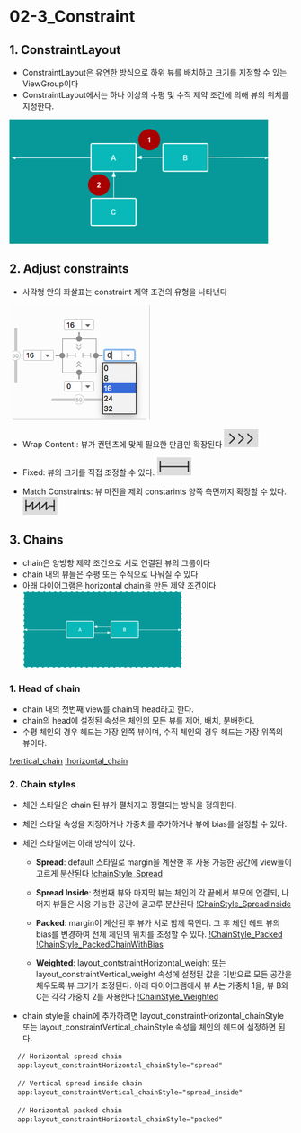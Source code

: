 # 02-3_Constraint

## 1. ConstraintLayout
 - ConstraintLayout은 유연한 방식으로 하위 뷰를 배치하고 크기를 지정할 수 있는 ViewGroup이다
 - ConstraintLayout에서는 하나 이상의 수평 및 수직 제약 조건에 의해 뷰의 위치를 지정한다.

![constraintLayout](./images/870408a055b5d04a.png)

## 2. Adjust constraints
 - 사각형 안의 화살표는 constraint 제약 조건의 유형을 나타낸다
 
 ![Adjust Constraint](./images/250d1a4a40ddf3b1.png)
 
 - Wrap Content : 뷰가 컨텐츠에 맞게 필요한 만큼만 확장된다
 ![Wrap Content](./images/wrapContent.png)
 
 - Fixed: 뷰의 크기를 직접 조정할 수 있다.
 ![Fixed](./images/Fixed.png)
 
 - Match Constraints: 뷰 마진을 제외 constarints 양쪽 측면까지 확장할 수 있다.
 ![Match Constraints](./images/MatchConstraint.png)
 
## 3. Chains
 - chain은 양방향 제약 조건으로 서로 연결된 뷰의 그룹이다
 - chain 내의 뷰들은 수평 또는 수직으로 나눠질 수 있다
 - 아래 다이어그램은 horizontal chain을 만든 제약 조건이다
 ![Chains](./images/chains.png)

 ### 1. Head of chain
  - chain 내의 첫번째 view를 chain의 head라고 한다.
  - chain의 head에 설정된 속성은 체인의 모든 뷰를 제어, 배치, 분배한다.
  - 수평 체인의 경우 헤드는 가장 왼쪽 뷰이며, 수직 체인의 경우 헤드는 가장 위쪽의 뷰이다.
  
  [!vertical_chain](./images/vertical_chain.png) [!horizontal_chain](./images/horizontal_chain.png)
 
 
 ### 2. Chain styles
  - 체인 스타일은 chain 된 뷰가 펼처지고 정렬되는 방식을 정의한다.
  - 체인 스타일 속성을 지정하거나 가중치를 추가하거나 뷰에 bias를 설정할 수 있다.
  - 체인 스타일에는 아래 방식이 있다.
    
    - **Spread**: default 스타일로 margin을 계싼한 후 사용 가능한 공간에 view들이 고르게 분산된다
    [!chainStyle_Spread](./images/chainStyle_spread.png)
    
    - **Spread Inside**: 첫번째 뷰와 마지막 뷰는 체인의 각 끝에서 부모에 연결되, 나머지 뷰들은 사용 가능한 공간에 골고루 분산된다
    [!ChainStyle_SpreadInside](./images/chainStyle_spreadInside.png)
    
    - **Packed**: margin이 계산된 후 뷰가 서로 함께 묶인다. 그 후 체인 헤드 뷰의 bias를 변경하여 전체 체인의 위치를 조정할 수 있다.
    [!ChainStyle_Packed](./images/chainStyle_PackedChain.png)
    [!ChainStyle_PackedChainWithBias](./images/chainStyle_PackedChainWithBias.png)
    
    - **Weighted**: layout_contstraintHorizontal_weight 또는 layout_constraintVertical_weight 속성에 설정된 값을 기반으로 모든 공간을 채우도록 뷰 크기가 조정된다. 아래 다이어그램에서 뷰 A는 가중치 1을, 뷰 B와 C는 각각 가중치 2를 사용한다
    [!ChainStyle_Weighted](./images/chainStyle_weighted.png)
    
  - chain style을 chain에 추가하려면 layout_constraintHorizontal_chainStyle 또는 layout_constraintVertical_chainStyle 속성을 체인의 헤드에 설정하면 된다.
  
  ```
    // Horizontal spread chain
    app:layout_constraintHorizontal_chainStyle="spread"
    
    // Vertical spread inside chain
    app:layout_constraintVertical_chainStyle="spread_inside"
    
    // Horizontal packed chain
    app:layout_constraintHorizontal_chainStyle="packed"
  ```